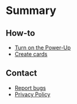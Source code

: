 # Summary

## How-to

* [Turn on the Power-Up](./setup.md)
* [Create cards](./usage.md)

## Contact

* [Report bugs](./contact.md)
* [Privacy Policy](./privacy.md)
